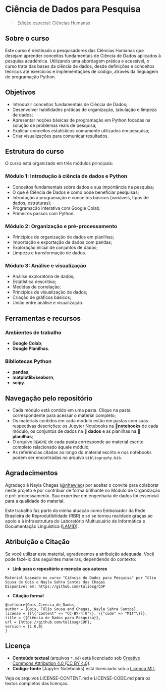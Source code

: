 # Ciência de Dados para Pesquisa
> Edição especial: Ciências Humanas

## Sobre o curso
Este curso é destinado a pesquisadores das Ciências Humanas que desejam aprender conceitos fundamentais de Ciência de Dados aplicados à pesquisa acadêmica. Utilizando uma abordagem prática e acessível, o curso trata das bases da ciência de dados, desde definições e conceitos teóricos até exercícios e implementações de código, através da linguagem de programação Python. 

## Objetivos
* Introduzir conceitos fundamentais de Ciência de Dados;
* Desenvolver habilidades práticas de organização, tabulação e limpeza de dados;
* Apresentar noções básicas de programação em Python focadas na solução de problemas reais de pesquisa;
* Explicar conceitos estatísticos comumente utilizados em pesquisa;
* Criar visualizações para comunicar resultados.
  
## Estrutura do curso
O curso está organizado em três módulos principais:

### Módulo 1: Introdução à ciência de dados e Python
* Conceitos fundamentais sobre dados e sua importância na pesquisa;
* O que é Ciência de Dados e como pode beneficiar pesquisas;
* Introdução à programação e conceitos básicos (variáveis, tipos de dados, estruturas);
* Programação interativa com Google Colab;
* Primeiros passos com Python.

### Módulo 2: Organização e pré-processamento
* Princípios de organização de dados em planilhas;
* Importação e exportação de dados com pandas;
* Exploração inicial de conjuntos de dados;
* Limpeza e transformação de dados.

### Módulo 3: Análise e visualização
* Análise exploratória de dados;
* Estatística descritiva;
* Medidas de correlação;
* Princípios de visualização de dados;
* Criação de gráficos básicos;
* União entre análise e visualização.
  
## Ferramentas e recursos
### Ambientes de trabalho
* **Google Colab**;
* **Google Planilhas**.

### Bibliotecas Python
* **pandas**;
* **matplotlib/seaborn**;
* **scipy**.

## Navegação pelo repositório
* Cada módulo está contido em uma pasta. Clique na pasta correspondente para acessar o material completo;
* Os materiais contidos em cada módulo estão em pastas com suas respectivas descrições: os Jupyter Notebooks na **📁notebooks** de cada módulo, os conjuntos de dados na **📁 dados** e as planilhas na **📁 planilhas**;
* O arquivo `README` de cada pasta corresponde ao material escrito completo relacionado àquele módulo;
* As referências citadas ao longo do material escrito e nos notebooks podem ser encontradas no arquivo `bibliography.bib`.

## Agradecimentos
Agradeço à Nayla Chagas ([@nhawlao](https://github.com/nhawlao)) por aceitar o convite para colaborar neste projeto e por contribuir de forma brilhante no Módulo de Organização e pré-processamento. Sua expertise em engenharia de dados foi essencial para a qualidade do material.

Este trabalho faz parte da minha atuação como Embaixador da Rede Brasileira de Reprodutibilidade (RBR) e só se tornou realidade graças ao apoio e à infraestrutura do Laboratório Multiusuário de Informática e Documentação Linguística ([LAMID](https://github.com/lamid-ufs)).


## Atribuição e Citação

Se você utilizar este material, agradecemos a atribuição adequada. Você pode fazê-lo das seguintes maneiras, dependendo do contexto:

* **Link para o repositório e menção aos autores**

```
Material baseado no curso "Ciência de Dados para Pesquisa" por Túlio Sousa de Gois e Nayla Sahra Santos das Chagas
Disponível em: https://github.com/tuliosg/CDP
```

* **Citação formal**

```
@software{Gois_Ciencia_de_Dados,
author = {Gois, Túlio Sousa and Chagas, Nayla Sahra Santos},
license = {[\{"content" => "CC-BY-4.0"\}, \{"code" => "MIT"\}]},
title = {{Ciência de Dados para Pesquisa}},
url = {https://github.com/tuliosg/CDP},
version = {1.0.0}
}
```

## Licença

- **Conteúdo textual** (arquivos `*.md`) está licenciado sob [Creative Commons Attribution 4.0 (CC BY 4.0)](https://creativecommons.org/licenses/by/4.0/).
- **Código-fonte** (Jupyter Notebooks) está licenciado sob a [Licença MIT](https://opensource.org/licenses/MIT).

Veja os arquivos LICENSE-CONTENT.md e LICENSE-CODE.md para os textos completos das licenças.


